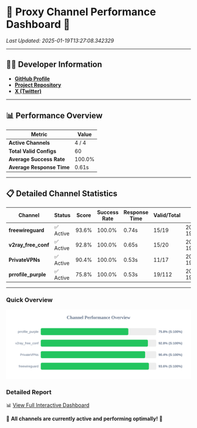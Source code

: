 # 🌟 Proxy Channel Performance Dashboard 🌟

_Last Updated: 2025-01-19T13:27:08.342329_

---

## 👩‍💻 Developer Information

- **[GitHub Profile](https://github.com/4n0nymou3)**  
- **[Project Repository](https://github.com/4n0nymou3/multi-proxy-config-fetcher)**  
- **[X (Twitter)](https://x.com/4n0nymou3)**  

---

## 📊 Performance Overview

| Metric                | Value       |
|-----------------------|-------------|
| **Active Channels**   | 4 / 4       |
| **Total Valid Configs** | 60          |
| **Average Success Rate** | 100.0%      |
| **Average Response Time** | 0.61s       |

---

## 📋 Detailed Channel Statistics

| Channel          | Status     | Score  | Success Rate | Response Time | Valid/Total | Last Success               |
|------------------|------------|--------|--------------|---------------|-------------|----------------------------|
| **freewireguard**  | ✅ Active  | 93.6%  | 100.0% | 0.74s         | 15/19       | 2025-01-19T13:27:08.340526 |
| **v2ray_free_conf**  | ✅ Active  | 92.8%  | 100.0% | 0.65s         | 15/20       | 2025-01-19T13:27:07.011073 |
| **PrivateVPNs**  | ✅ Active  | 90.4%  | 100.0% | 0.53s         | 11/17       | 2025-01-19T13:27:07.576175 |
| **prrofile_purple**  | ✅ Active  | 75.8%  | 100.0% | 0.53s         | 19/112       | 2025-01-19T13:27:06.320703 |

---

### Quick Overview
<div align="center">
  <a href="https://raw.githubusercontent.com/nullluser/NullRepo/refs/heads/main/assets/channel_stats_chart.svg">
    <img src="https://raw.githubusercontent.com/nullluser/NullRepo/refs/heads/main/assets/channel_stats_chart.svg" alt="Source Performance Statistics" width="800">
  </a>
</div>

### Detailed Report
📊 [View Full Interactive Dashboard](https://htmlpreview.github.io/?https://github.com/nullluser/NullRepo/blob/main/assets/performance_report.html)

🎉 **All channels are currently active and performing optimally!** 🎉
